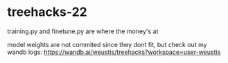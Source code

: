 # treehacks-22

training.py and finetune.py are where the money's at 


model weights are not commited since they dont fit, but check out my wandb logs:
https://wandb.ai/weustis/treehacks?workspace=user-weustis
